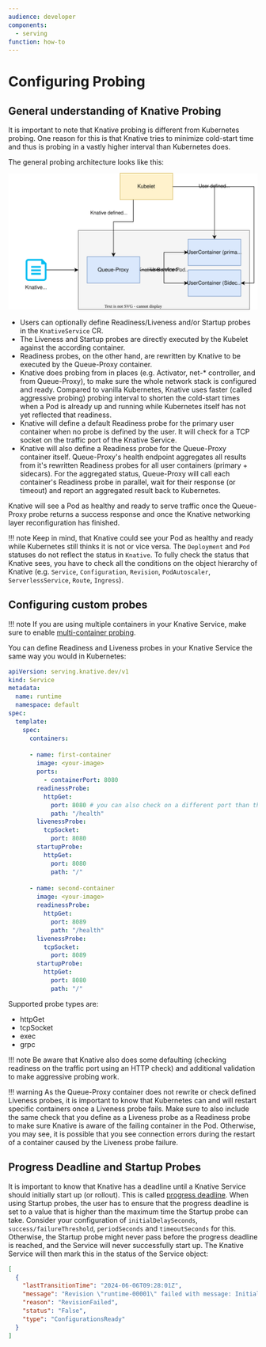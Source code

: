 ```yaml
---
audience: developer
components:
  - serving
function: how-to
---
```


# Configuring Probing

## General understanding of Knative Probing

It is important to note that Knative probing is different from Kubernetes probing. 
One reason for this is that Knative tries to minimize cold-start time and thus is probing
in a vastly higher interval than Kubernetes does. 

The general probing architecture looks like this:

![probing-overview](./probes-overview.drawio.svg)

* Users can optionally define Readiness/Liveness and/or Startup probes in the `KnativeService` CR.
* The Liveness and Startup probes are directly executed by the Kubelet against the according container.
* Readiness probes, on the other hand, are rewritten by Knative to be executed by the Queue-Proxy container.
* Knative does probing from in places (e.g. Activator, net-* controller, and from Queue-Proxy), to make sure the whole network stack is configured and ready. Compared to vanilla Kubernetes, Knative uses faster (called aggressive probing) probing interval to shorten the cold-start times when a Pod is already up and running while Kubernetes itself has not yet reflected that readiness.
* Knative will define a default Readiness probe for the primary user container when no probe is defined by the user. It will check for a TCP socket on the traffic port of the Knative Service.
* Knative will also define a Readiness probe for the Queue-Proxy container itself. Queue-Proxy's health endpoint aggregates all results from it's rewritten Readiness probes for all user containers (primary + sidecars). For the aggregated status, Queue-Proxy will call each container's Readiness probe in parallel, wait for their response (or timeout) and report an aggregated result back to Kubernetes. 

Knative will see a Pod as healthy and ready to serve traffic once the Queue-Proxy probe returns a success response and once the Knative networking layer reconfiguration has finished.

!!! note
    Keep in mind, that Knative could see your Pod as healthy and ready while Kubernetes still thinks it is not or vice versa.
    The `Deployment` and `Pod` statuses do not reflect the status in `Knative`. To fully check the status that Knative sees, you have to check 
    all the conditions on the object hierarchy of Knative (e.g. `Service`, `Configuration`, `Revision`, `PodAutoscaler`, `ServerlessService`, `Route`, `Ingress`).


## Configuring custom probes

!!! note
    If you are using multiple containers in your Knative Service, make sure to enable [multi-container probing](../configuration/feature-flags.md#multiple-container-probing).

You can define Readiness and Liveness probes in your Knative Service the same way you would in Kubernetes:

```yaml
apiVersion: serving.knative.dev/v1
kind: Service
metadata:
  name: runtime
  namespace: default
spec:
  template:
    spec:
      containers:
        
      - name: first-container
        image: <your-image>
        ports:
          - containerPort: 8080
        readinessProbe:
          httpGet:
            port: 8080 # you can also check on a different port than the containerPort (traffic-port)
            path: "/health"
        livenessProbe:
          tcpSocket:
            port: 8080
        startupProbe:
          httpGet:
            port: 8080
            path: "/"
            
      - name: second-container
        image: <your-image>
        readinessProbe:
          httpGet:
            port: 8089
            path: "/health"
        livenessProbe:
          tcpSocket:
            port: 8089
        startupProbe:
          httpGet:
            port: 8080
            path: "/"
```

Supported probe types are:

* httpGet
* tcpSocket
* exec
* grpc


!!! note
    Be aware that Knative also does some defaulting (checking readiness on the traffic port using an HTTP check) and additional validation to make aggressive probing work.

!!! warning
    As the Queue-Proxy container does not rewrite or check defined Liveness probes, it is important to know that Kubernetes can and will restart specific containers once a Liveness probe fails. Make sure to also include the same check that you define as a Liveness probe as a Readiness probe to make sure Knative is aware of the failing container in the Pod. Otherwise, you may see, it is possible that you see connection errors during the restart of a container caused by the Liveness probe failure.

## Progress Deadline and Startup Probes

It is important to know that Knative has a deadline until a Knative Service should initially start up (or rollout). This is called [progress deadline](../configuration/deployment.md#configuring-progress-deadlines). When using Startup probes, the user has to ensure that the progress deadline is set to a value that is higher than the maximum time the Startup probe can take. Consider your configuration of `initialDelaySeconds`, `success/failureThreshold`,  `periodSeconds` and `timeoutSeconds` for this. Otherwise, the Startup probe might never pass before the progress deadline is reached, and the Service will never successfully start up. The Knative Service will then mark this in the status of the Service object:

```json
[
  {
    "lastTransitionTime": "2024-06-06T09:28:01Z",
    "message": "Revision \"runtime-00001\" failed with message: Initial scale was never achieved.",
    "reason": "RevisionFailed",
    "status": "False",
    "type": "ConfigurationsReady"
  }
]
```

